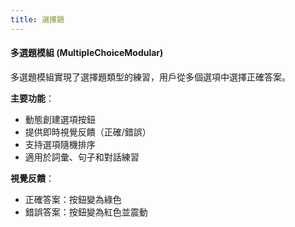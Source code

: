 ```yaml
---
title: 選擇題
---
```

#### 多選題模組 (MultipleChoiceModular)

多選題模組實現了選擇題類型的練習，用戶從多個選項中選擇正確答案。

**主要功能**：
- 動態創建選項按鈕
- 提供即時視覺反饋（正確/錯誤）
- 支持選項隨機排序
- 適用於詞彙、句子和對話練習

**視覺反饋**：
- 正確答案：按鈕變為綠色
- 錯誤答案：按鈕變為紅色並震動